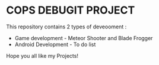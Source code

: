 # COPS DEBUGIT PROJECT


This repository contains 2 types of deveooment :
* Game development - Meteor Shooter and Blade Frogger
* Android Development - To do list

Hope you all like my Projects!
